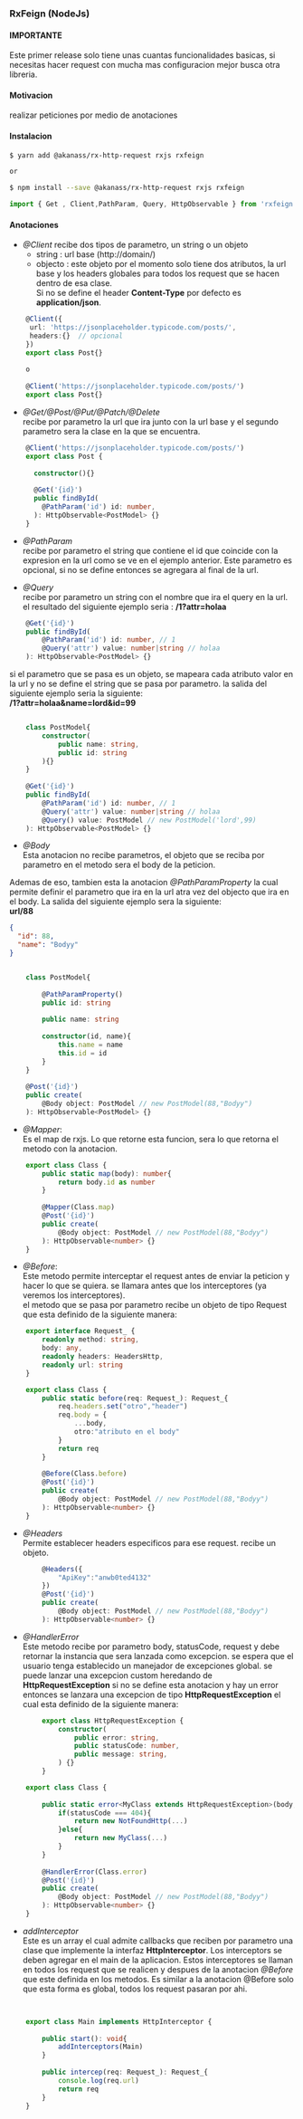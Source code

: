 ### RxFeign (NodeJs)
#### IMPORTANTE
Este primer release solo tiene unas cuantas funcionalidades basicas,
si necesitas hacer request con mucha mas configuracion mejor busca otra libreria. 
#### Motivacion
realizar peticiones por medio de anotaciones
#### Instalacion 
```sh
$ yarn add @akanass/rx-http-request rxjs rxfeign

or

$ npm install --save @akanass/rx-http-request rxjs rxfeign
```

```typescript
import { Get , Client,PathParam, Query, HttpObservable } from 'rxfeign';
```

#### Anotaciones
   - *@Client*
   recibe dos tipos de parametro, un string o un objeto
        * string : url base (http://domain/)
        * objecto : este objeto por el momento solo tiene dos atributos, la url base y los headers 
            globales para todos los request que se hacen dentro de esa clase.  
            Si no se define el header __Content-Type__ por defecto es __application/json__.
   
```typescript
    @Client({
     url: 'https://jsonplaceholder.typicode.com/posts/',
     headers:{}  // opcional
    })
    export class Post{}
    
    o
    
    @Client('https://jsonplaceholder.typicode.com/posts/')
    export class Post{}
```
   
   - *@Get/@Post/@Put/@Patch/@Delete*   
   recibe por parametro la url que ira junto con la url base y el segundo parametro sera
    la clase en la que se encuentra.
   
```typescript
    @Client('https://jsonplaceholder.typicode.com/posts/')
    export class Post {
    
      constructor(){}
    
      @Get('{id}')
      public findById(
        @PathParam('id') id: number,
      ): HttpObservable<PostModel> {}
    }
```
   - *@PathParam*       
   recibe por parametro el string que contiene el id que coincide con la expresion en la url como se    ve en el ejemplo   anterior. Este parametro es opcional, si no se define entonces se agregara al     final de la url. 
   
   - *@Query*  
   recibe por parametro un string con el nombre que ira el query en la url.  
   el resultado del siguiente ejemplo seria :
   __/1?attr=holaa__
   
```typescript
    @Get('{id}')
    public findById(
        @PathParam('id') id: number, // 1
        @Query('attr') value: number|string // holaa
    ): HttpObservable<PostModel> {}
```
   si el parametro que se pasa es un objeto, se mapeara cada atributo valor en la url 
   y no se define el string que se pasa por parametro. 
   la salida del siguiente ejemplo seria la siguiente:  
   __/1?attr=holaa&name=lord&id=99__
   
```typescript

    class PostModel{
        constructor(
            public name: string,
            public id: string
        ){}
    }
    
    @Get('{id}')
    public findById(
        @PathParam('id') id: number, // 1
        @Query('attr') value: number|string // holaa
        @Query() value: PostModel // new PostModel('lord',99)
    ): HttpObservable<PostModel> {}
```
    
   - *@Body*  
   Esta anotacion no recibe parametros, el objeto que se reciba por parametro en el metodo 
   sera el body de la peticion. 
   
   Ademas de eso, tambien esta la anotacion *@PathParamProperty* la cual permite 
   definir el parametro que ira en la url atra vez del objecto que ira en el body. 
   La salida del siguiente ejemplo sera la siguiente:   
   __url/88__  
```json
{
  "id": 88,
  "name": "Bodyy"
}
```

```typescript

    class PostModel{
    
        @PathParamProperty()
        public id: string
        
        public name: string
        
        constructor(id, name){
            this.name = name
            this.id = id
        }
    }
    
    @Post('{id}')
    public create(
        @Body object: PostModel // new PostModel(88,"Bodyy")
    ): HttpObservable<PostModel> {}
```

   - *@Mapper*:  
   Es el map de rxjs. Lo que retorne esta funcion, sera lo que retorna el metodo con la anotacion. 
   
```typescript
    export class Class {
        public static map(body): number{
            return body.id as number
        }
    
        @Mapper(Class.map)
        @Post('{id}')
        public create(
            @Body object: PostModel // new PostModel(88,"Bodyy")
        ): HttpObservable<number> {}
    }
```

   - *@Before*:  
   Este metodo permite interceptar el request antes de enviar la peticion y hacer lo que se quiera.
   se llamara antes que los interceptores (ya veremos los interceptores).  
   el metodo que se pasa por parametro recibe un objeto de tipo Request que esta definido de la siguiente manera: 
   
```typescript
    export interface Request_ {
        readonly method: string,
        body: any,
        readonly headers: HeadersHttp,
        readonly url: string
    }
```
```typescript
    export class Class {
        public static before(req: Request_): Request_{
            req.headers.set("otro","header")
            req.body = {
                ...body,
                otro:"atributo en el body"
            }
            return req
        }
    
        @Before(Class.before)
        @Post('{id}')
        public create(
            @Body object: PostModel // new PostModel(88,"Bodyy")
        ): HttpObservable<number> {}
    }
```

   - *@Headers*  
   Permite establecer headers especificos para ese request. recibe un objeto.
```typescript        
        @Headers({
            "ApiKey":"anwb0ted4132"
        })
        @Post('{id}')
        public create(
            @Body object: PostModel // new PostModel(88,"Bodyy")
        ): HttpObservable<number> {}
```

   - *@HandlerError*  
   Este metodo recibe por parametro body, statusCode, request y debe retornar la instancia que sera lanzada como excepcion.
   se espera que el usuario tenga establecido un manejador de excepciones global.
   se puede lanzar una excepcion custom heredando de __HttpRequestException__
   si no se define esta anotacion y hay un error entonces se lanzara una excepcion de tipo __HttpRequestException__
   el cual esta definido de la siguiente manera: 

```typescript        
        export class HttpRequestException {
            constructor(
                public error: string,
                public statusCode: number,
                public message: string,
            ) {}
        }
```
   
   
```typescript
    export class Class {
        
        public static error<MyClass extends HttpRequestException>(body, statusCode, request): MyClase {
            if(statusCode === 404){
                return new NotFoundHttp(...)
            }else{
                return new MyClass(...)
            }
        }
    
        @HandlerError(Class.error)
        @Post('{id}')
        public create(
            @Body object: PostModel // new PostModel(88,"Bodyy")
        ): HttpObservable<number> {}
    }
```

   - *addInterceptor*  
   Este es un array el cual admite callbacks que reciben por parametro una clase que implemente la interfaz __HttpInterceptor__. 
   Los interceptors se deben agregar en el main de la aplicacion. 
   Estos interceptores se llaman en todos los request que se realicen y despues de la anotacion *@Before* que este definida en los metodos. Es similar a la anotacion @Before solo que esta forma es global, todos los request pasaran por ahi.

```typescript
    

    export class Main implements HttpInterceptor {
        
        public start(): void{
            addInterceptors(Main)
        }
        
        public intercep(req: Request_): Request_{
            console.log(req.url)
            return req
        }
    }
```
